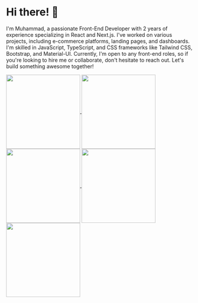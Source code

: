 # Hi there! 👋

I'm Muhammad, a passionate Front-End Developer with 2 years of experience specializing in React and Next.js. I've worked on various projects, including e-commerce platforms, landing pages, and dashboards. I'm skilled in JavaScript, TypeScript, and CSS frameworks like Tailwind CSS, Bootstrap, and Material-UI. Currently, I'm open to any front-end roles, so if you're looking to hire me or collaborate, don't hesitate to reach out. Let's build something awesome together!


  <a href="https://github.com/Arplight/github-readme-stats">
    <img height=200 align="center" src="https://github-readme-stats.vercel.app/api?username=arplight&theme=blueberry&show_icons=true&hide_border=false&count_private=true" />
  </a>
  <a href="https://github.com/Arplight/convoychat">
    <img height=200 align="center" src="https://github-readme-stats.vercel.app/api/top-langs/?username=arplight&theme=blueberry&show_icons=true&hide_border=false&layout=compact&card_width=320" />
  </a>

  
<a href="https://github.com/anuraghazra/github-readme-stats">
  <img height=200 align="center" src="https://github-readme-stats.vercel.app/api?username=anuraghazra" />
</a>
<a href="https://github.com/anuraghazra/convoychat">
  <img height=200 align="center" src="https://github-readme-stats.vercel.app/api/top-langs?username=anuraghazra&layout=compact&langs_count=8&card_width=320" />
</a>

<a href="https://github.com/Arplight/convoychat">
  <img height=200 align="center" src="https://github-readme-streak-stats.herokuapp.com/?user=arplight&theme=blueberry&hide_border=false" />
</a>

